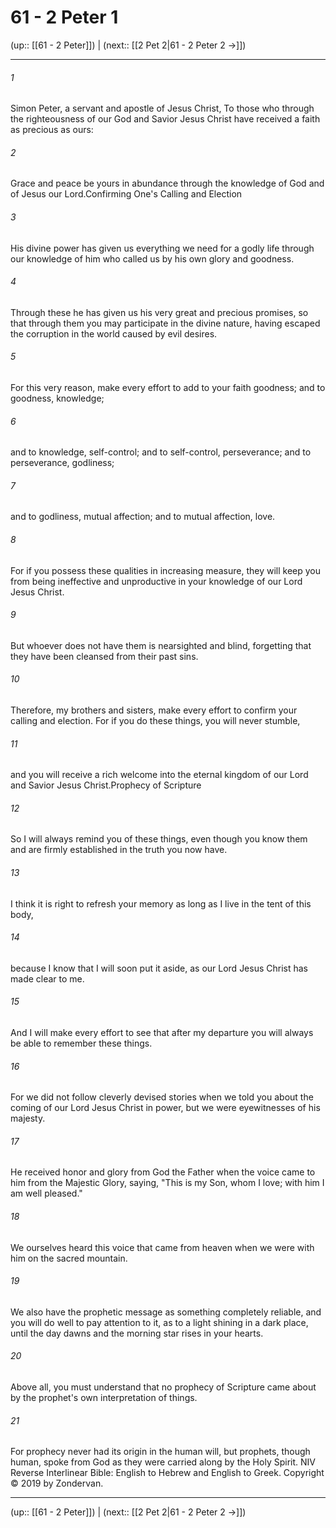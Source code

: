 # 61 - 2 Peter 1

(up:: [[61 - 2 Peter]]) | (next:: [[2 Pet 2|61 - 2 Peter 2 →]])

***


###### 1 
Simon Peter, a servant and apostle of Jesus Christ, To those who through the righteousness of our God and Savior Jesus Christ have received a faith as precious as ours: 

###### 2 
Grace and peace be yours in abundance through the knowledge of God and of Jesus our Lord.Confirming One's Calling and Election 

###### 3 
His divine power has given us everything we need for a godly life through our knowledge of him who called us by his own glory and goodness. 

###### 4 
Through these he has given us his very great and precious promises, so that through them you may participate in the divine nature, having escaped the corruption in the world caused by evil desires. 

###### 5 
For this very reason, make every effort to add to your faith goodness; and to goodness, knowledge; 

###### 6 
and to knowledge, self-control; and to self-control, perseverance; and to perseverance, godliness; 

###### 7 
and to godliness, mutual affection; and to mutual affection, love. 

###### 8 
For if you possess these qualities in increasing measure, they will keep you from being ineffective and unproductive in your knowledge of our Lord Jesus Christ. 

###### 9 
But whoever does not have them is nearsighted and blind, forgetting that they have been cleansed from their past sins. 

###### 10 
Therefore, my brothers and sisters, make every effort to confirm your calling and election. For if you do these things, you will never stumble, 

###### 11 
and you will receive a rich welcome into the eternal kingdom of our Lord and Savior Jesus Christ.Prophecy of Scripture 

###### 12 
So I will always remind you of these things, even though you know them and are firmly established in the truth you now have. 

###### 13 
I think it is right to refresh your memory as long as I live in the tent of this body, 

###### 14 
because I know that I will soon put it aside, as our Lord Jesus Christ has made clear to me. 

###### 15 
And I will make every effort to see that after my departure you will always be able to remember these things. 

###### 16 
For we did not follow cleverly devised stories when we told you about the coming of our Lord Jesus Christ in power, but we were eyewitnesses of his majesty. 

###### 17 
He received honor and glory from God the Father when the voice came to him from the Majestic Glory, saying, "This is my Son, whom I love; with him I am well pleased." 

###### 18 
We ourselves heard this voice that came from heaven when we were with him on the sacred mountain. 

###### 19 
We also have the prophetic message as something completely reliable, and you will do well to pay attention to it, as to a light shining in a dark place, until the day dawns and the morning star rises in your hearts. 

###### 20 
Above all, you must understand that no prophecy of Scripture came about by the prophet's own interpretation of things. 

###### 21 
For prophecy never had its origin in the human will, but prophets, though human, spoke from God as they were carried along by the Holy Spirit. NIV Reverse Interlinear Bible: English to Hebrew and English to Greek. Copyright © 2019 by Zondervan.

***

(up:: [[61 - 2 Peter]]) | (next:: [[2 Pet 2|61 - 2 Peter 2 →]])
